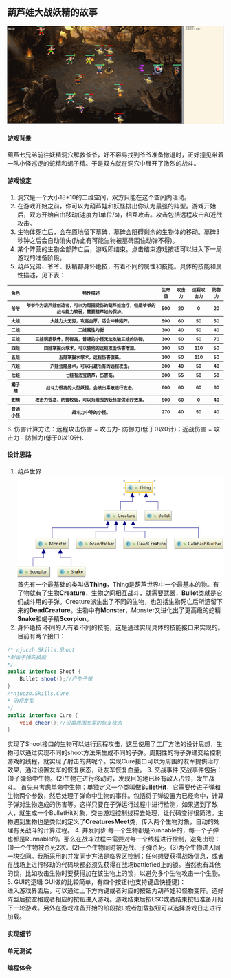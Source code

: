 ## 葫芦娃大战妖精的故事
![image](https://github.com/czhnju161220026/image/blob/master/display.gif?raw=true)
#### 游戏背景
葫芦七兄弟前往妖精洞穴解救爷爷，好不容易找到爷爷准备撤退时，正好撞见带着一队小怪巡逻的蛇精和蝎子精。于是双方就在洞穴中展开了激烈的战斗。
#### 游戏设定
1. 洞穴是一个大小18*10的二维空间，双方只能在这个空间内活动。
2. 在游戏开始之前，你可以为葫芦娃和妖怪排出你认为最强的阵型。游戏开始后，双方开始自由移动(速度为1单位/s)，相互攻击。攻击包括远程攻击和近战攻击。
3. 生物体死亡后，会在原地留下墓碑，墓碑会阻碍剩余的生物体的移动。墓碑3秒钟之后会自动消失(防止有可能生物被墓碑围住动弹不得)。
4. 某个阵营的生物全部阵亡后，游戏即结束。点击结束游戏按钮可以进入下一局游戏的准备阶段。
5. 葫芦兄弟、爷爷、妖精都身怀绝技，有着不同的属性和技能。具体的技能和属性描述，见下表：

<font size="1">
<table>
        <tr>
            <th>角色</th>
            <th>特性描述</th>
            <th>生命值</th>
            <th>攻击力</th>
            <th>远程攻击力</th>
            <th>防御力</th>
        </tr>
        <tr>
            <th>爷爷</th>
            <th>爷爷作为葫芦娃创造者，可以为周围受伤的葫芦娃治疗，但是爷爷的战斗能力较弱，需要葫芦娃的保护。</th>
            <th>500</th>
            <th>20</th>
            <th>0</th>
            <th>20</th>
        </tr>
        <tr>
            <th>大娃</th>
            <th>大娃力大无穷，攻高血厚，适合冲锋陷阵。</th>
            <th>500</th>
            <th>60</th>
            <th>50</th>
            <th>50</th>
        </tr>
        <tr>
            <th>二娃</th>
            <th>二娃属性均衡</th>
            <th>300</th>
            <th>40</th>
            <th>50</th>
            <th>40</th>
        </tr>
        <tr>
            <th>三娃</th>
            <th>三娃铜筋铁骨，防御高，普通的小怪无法攻破三娃的防御。</th>
            <th>300</th>
            <th>50</th>
            <th>50</th>
            <th>70</th>
        </tr>
        <tr>
            <th>四娃</th>
            <th>四娃掌握火球术，可以使他的远程攻击伤害增加。</th>
            <th>300</th>
            <th>50</th>
            <th>110</th>
            <th>50</th>
        </tr>
        <tr>
            <th>五娃</th>
            <th>五娃掌握水球术，远程伤害很高。</th>
            <th>300</th>
            <th>50</th>
            <th>110</th>
            <th>50</th>
        </tr>
        <tr>
            <th>六娃</th>
            <th>六娃会隐身术，可以闪避所有的远程攻击。</th>
            <th>300</th>
            <th>40</th>
            <th>50</th>
            <th>40</th>
        </tr>
        <tr>
            <th>七娃</th>
            <th>七娃有法宝葫芦，伤害高。</th>
            <th>300</th>
            <th>55</th>
            <th>50</th>
            <th>50</th>
        </tr>
        <tr>
            <th>蝎子精</th>
            <th>战斗力很高的大型妖怪，会喷出毒液进行攻击。</th>
            <th>600</th>
            <th>60</th>
            <th>60</th>
            <th>60</th>
        </tr>
        <tr>
            <th>蛇精</th>
            <th>攻击力很高，防御较低，可以为周围的妖怪提供治疗效果。</th>
            <th>500</th>
            <th>60</th>
            <th>0</th>
            <th>40</th>
        </tr>
        <tr>
            <th>普通小怪</th>
            <th>战斗力中等的小怪。</th>
            <th>270</th>
            <th>40</th>
            <th>50</th>
            <th>40</th>
        </tr>
    </table>

</font>
6. 伤害计算方法：远程攻击伤害 = 攻击力- 防御力(低于0以0计)；近战伤害 = 攻击力 - 防御力(低于0以10计).

#### 设计思路
1. 葫芦世界
![image](https://github.com/czhnju161220026/image/blob/master/class_final.png?raw=true)<br>
首先有一个最基础的类叫做**Thing**，Thing是葫芦世界中一个最基本的物。有了物就有了生物**Creature**，生物之间相互战斗，就需要武器，**Bullet**类就是它们战斗用的子弹。Creature派生出了不同的生物，也包括生物死亡后所遗留下来的**DeadCreature**。生物中有**Monster**，Monster又进化出了更高级的蛇精**Snake**和蝎子精**Scorpion**。
2. 身怀绝技
不同的人有着不同的技能，这是通过实现具体的技能接口来实现的。目前有两个接口：
``` java
/* njuczh.Skills.Shoot
*射击子弹的技能
*/
public interface Shoot {
    Bullet shoot();//产生子弹
}
/*njuczh.Skills.Cure
* 治疗友军
*/
public interface Cure {
    void cheer();//设置周围友军的恢复状态
}
```
实现了Shoot接口的生物可以进行远程攻击，这里使用了工厂方法的设计思想，生物可以通过实现不同的shoot方法来生成不同的子弹。周期性的将子弹递交给控制游戏的线程，就实现了射击的共呢个。实现Cure接口可以为周围的友军提供治疗效果，通过设置友军的恢复状态，让友军恢复血量。
3. 交战事件
交战事件包括：(1)子弹命中生物。(2)生物在进行移动时，发现目的地已经有敌人占领，发生战斗。
首先来考虑单命中生物：单独定义一个类叫做**BulletHit**，它需要传进子弹和生物两个参数，然后处理子弹命中生物的事件。包括将子弹设置为已经命中，计算子弹对生物造成的伤害等。这样只要在子弹运行过程中进行检测，如果遇到了敌人，就生成一个BulletHit对象，交由游戏控制线程去处理，让代码变得很简洁。生物遇到生物也是类似的定义了**CreaturesMeet**类，传入两个生物对象，自动的处理有关战斗的计算过程。
4. 并发同步
每一个生物都是Runnable的，每一个子弹也都是Runnable的。那么在战斗过程中需要对每一个线程进行控制，避免出现：(1)一个生物被杀死2次。(2)一个生物同时被近战、子弹杀死。(3)两个生物进入同一块空间。我所采用的并发同步方法是临界区控制：任何想要获得战场信息，或者在战场上进行移动的代码块都必须先获得在战场battlefied上的锁。当然也有其他的锁，比如攻击生物时要获得加在该生物上的锁，以避免多个生物攻击一个生物。
5. GUI的逻辑
GUI做的比较简单，有四个按钮(也支持键盘快捷键)：<br>
进入游戏界面后，可以通过上下方向键或者对应的按钮为葫芦娃和怪物变阵。选好阵型后按空格或者相应的按钮进入游戏。游戏结束后按ESC或者结束按钮准备开始下一轮游戏。另外在游戏准备开始的阶段按L或者加载按钮可以选择游戏日志进行加载。

#### 实现细节

#### 单元测试
#### 编程体会

